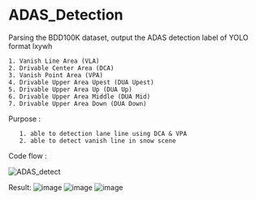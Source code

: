 # ADAS_Detection

  Parsing the BDD100K dataset, output the ADAS detection label of YOLO format lxywh
  
    1. Vanish Line Area (VLA)
    2. Drivable Center Area (DCA)
    3. Vanish Point Area (VPA)
    4. Drivable Upper Area Upest (DUA Upest)
    5. Drivable Upper Area Up (DUA Up)
    6. Drivable Upper Area Middle (DUA Mid)
    7. Drivable Upper Area Down (DUA Down)   
  Purpose :

       1. able to detection lane line using DCA & VPA
       2. able to detect vanish line in snow scene
  Code flow :
  
  ![ADAS_detect](https://github.com/cuteboyqq/ADAS_Detection/assets/58428559/c42225fa-230c-489b-9b61-b300b44940a2)

    


  Result:
       ![image](https://github.com/cuteboyqq/ADAS_Detection/assets/58428559/24132b25-d8b2-4f85-beff-bba26456bdb2)
       ![image](https://github.com/cuteboyqq/ADAS_Detection/assets/58428559/59d2180a-43d7-420c-9761-86d913a01f9b)
       ![image](https://github.com/cuteboyqq/ADAS_Detection/assets/58428559/8be6a48c-b0b1-4936-8da6-95d90e107b90)

  
